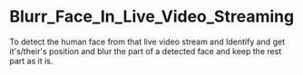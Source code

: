 # Blurr_Face_In_Live_Video_Streaming
To detect the human face from that live video stream and Identify and get it's/their's position and blur the part of a detected face and keep the rest part as it is.
